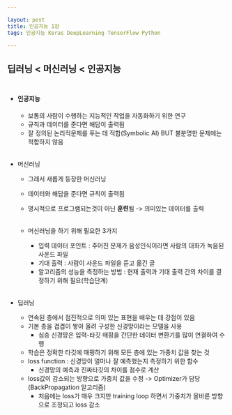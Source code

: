```yaml
---

layout: post
title: 인공지능 1장
tags: 인공지능 Keras DeepLearning TensorFlow Python

---
```


## 딥러닝 < 머신러닝 < 인공지능<br/><br/>

* #### 인공지능
	* 보통의 사람이 수행하는 지능적인 작업을 자동화하기 위한 연구
	* 규칙과 데이터를 준다면 해답이 출력됨
	* 잘 정의된 논리적문제를 푸는 데 적합(Symbolic AI) BUT 불분명한 문제에는 적합하지 않음<br/><br/>

* 머신러닝
	* 그래서 새롭게 등장한 머신러닝
	* 데이터와 해답을 준다면 규칙이 출력됨
	* 명시적으로 프로그램되는것이 아닌 **훈련**됨 -> 의미있는 데이터를 출력<br/><br/>

	* 머신러닝을 하기 위해 필요한 3가지
		* 입력 데이터 포인트 : 주어진 문제가 음성인식이라면 사람의 대화가 녹음된 사운드 파일
		* 기대 출력 : 사람이 사운드 파일을 듣고 옮긴 글
		* 알고리즘의 성능을 측정하는 방법 : 현재 출력과 기대 출력 간의 차이를 결정하기 위해 필요(학습단계)<br/><br/>

* 딥러닝
  * 연속된 층에서 점진적으로 의미 있는 표현을 배우는 데 강점이 있음
  * 기본 층을 겹겹이 쌓아 올려 구성한 신경망이라는 모델을 사용
    * 심층 신경망은 입력-타깃 매핑을 간단한 데이터 변환기를 많이 연결하여 수행
  * 학습은 정확한 타깃에 매핑하기 위해 모든 층에 있는 가중치 값을 찾는 것
  * loss function : 신경망이 얼마나 잘 예측했는지 측정하기 위한 함수
    * 신경망의 예측과 진짜타깃의 차이를 점수로 계산
  * loss값이 감소되는 방향으로 가중치 값을 수정 -> Optimizer가 담당(BackPropagation 알고리즘)
    * 처음에는 loss가 매우 크지만 training loop 하면서 가중치가 올바른 방향으로 조정되고 loss 감소